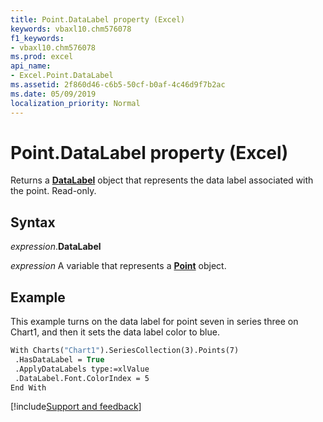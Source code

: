 ```yaml
---
title: Point.DataLabel property (Excel)
keywords: vbaxl10.chm576078
f1_keywords:
- vbaxl10.chm576078
ms.prod: excel
api_name:
- Excel.Point.DataLabel
ms.assetid: 2f860d46-c6b5-50cf-b0af-4c46d9f7b2ac
ms.date: 05/09/2019
localization_priority: Normal
---
```



# Point.DataLabel property (Excel)

Returns a **[DataLabel](Excel.DataLabel(object).md)** object that represents the data label associated with the point. Read-only.


## Syntax

_expression_.**DataLabel**

_expression_ A variable that represents a **[Point](Excel.Point(object).md)** object.


## Example

This example turns on the data label for point seven in series three on Chart1, and then it sets the data label color to blue.

```vb
With Charts("Chart1").SeriesCollection(3).Points(7) 
 .HasDataLabel = True 
 .ApplyDataLabels type:=xlValue 
 .DataLabel.Font.ColorIndex = 5 
End With
```



[!include[Support and feedback](~/includes/feedback-boilerplate.md)]

